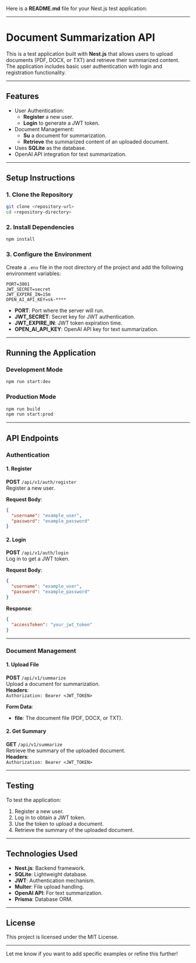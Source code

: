 Here is a **README.md** file for your Nest.js test application:

---

# **Document Summarization API**

This is a test application built with **Nest.js** that allows users to upload documents (PDF, DOCX, or TXT) and retrieve their summarized content. The application includes basic user authentication with login and registration functionality.

---

## **Features**

- User Authentication:
    - **Register** a new user.
    - **Login** to generate a JWT token.
- Document Management:
    - **Su** a document for summarization.
    - **Retrieve** the summarized content of an uploaded document.
- Uses **SQLite** as the database.
- OpenAI API integration for text summarization.

---

## **Setup Instructions**

### **1. Clone the Repository**
```bash
git clone <repository-url>
cd <repository-directory>
```

### **2. Install Dependencies**
```bash
npm install
```

### **3. Configure the Environment**

Create a `.env` file in the root directory of the project and add the following environment variables:

```dotenv
PORT=3001
JWT_SECRET=secret
JWT_EXPIRE_IN=15m
OPEN_AI_API_KEY=sk-****
```

- **PORT**: Port where the server will run.
- **JWT_SECRET**: Secret key for JWT authentication.
- **JWT_EXPIRE_IN**: JWT token expiration time.
- **OPEN_AI_API_KEY**: OpenAI API key for text summarization.

---

## **Running the Application**

### **Development Mode**
```bash
npm run start:dev
```

### **Production Mode**
```bash
npm run build
npm run start:prod
```

---

## **API Endpoints**

### **Authentication**
#### **1. Register**
**POST** `/api/v1/auth/register`  
Register a new user.

**Request Body**:
```json
{
  "username": "example_user",
  "password": "example_password"
}
```

#### **2. Login**
**POST** `/api/v1/auth/login`  
Log in to get a JWT token.

**Request Body**:
```json
{
  "username": "example_user",
  "password": "example_password"
}
```

**Response**:
```json
{
  "accessToken": "your_jwt_token"
}
```

---

### **Document Management**
#### **1. Upload File**
**POST** `/api/v1/summarize`  
Upload a document for summarization.  
**Headers**:  
`Authorization: Bearer <JWT_TOKEN>`

**Form Data**:
- **file**: The document file (PDF, DOCX, or TXT).

#### **2. Get Summary**
**GET** `/api/v1/summarize`  
Retrieve the summary of the uploaded document.  
**Headers**:  
`Authorization: Bearer <JWT_TOKEN>`

---

## **Testing**

To test the application:
1. Register a new user.
2. Log in to obtain a JWT token.
3. Use the token to upload a document.
4. Retrieve the summary of the uploaded document.

---

## **Technologies Used**

- **Nest.js**: Backend framework.
- **SQLite**: Lightweight database.
- **JWT**: Authentication mechanism.
- **Multer**: File upload handling.
- **OpenAI API**: For text summarization.
- **Prisma**: Database ORM.

---

## **License**

This project is licensed under the MIT License.

--- 

Let me know if you want to add specific examples or refine this further!
